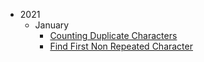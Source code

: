 
- 2021
   - January
      - [Counting Duplicate Characters](src/main/java/_2021/january/CountingDuplicateCharacters.java)
      - [Find First Non Repeated Character](src/main/java/_2021/january/FirstNonRepeatedCharacter.java)
